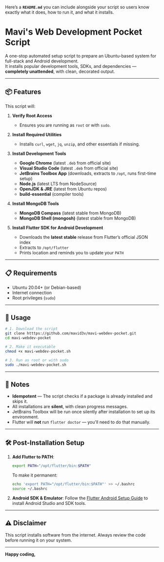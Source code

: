 Here’s a **`README.md`** you can include alongside your script so users know exactly what it does, how to run it, and what it installs.

# Mavi's Web Development Pocket Script

A one-stop automated setup script to prepare an Ubuntu-based system for full-stack and Android development.  
It installs popular development tools, SDKs, and dependencies — **completely unattended**, with clean, decorated output.

---

## 📦 Features

This script will:

1. **Verify Root Access**
   - Ensures you are running as `root` or with `sudo`.

2. **Install Required Utilities**
   - Installs `curl`, `wget`, `jq`, `unzip`, and other essentials if missing.

3. **Install Development Tools**
   - **Google Chrome** (latest `.deb` from official site)
   - **Visual Studio Code** (latest `.deb` from official site)
   - **JetBrains Toolbox App** (downloads, extracts to `/opt`, runs first-time setup)
   - **Node.js** (latest LTS from NodeSource)
   - **OpenJDK & JRE** (latest from Ubuntu repos)
   - **build-essential** (compiler tools)

4. **Install MongoDB Tools**
   - **MongoDB Compass** (latest stable from MongoDB)
   - **MongoDB Shell (mongosh)** (latest stable from MongoDB)

5. **Install Flutter SDK for Android Development**
   - Downloads the **latest stable** release from Flutter’s official JSON index
   - Extracts to `/opt/flutter`
   - Prints location and reminds you to update your `PATH`

---

## 📋 Requirements

- Ubuntu 20.04+ (or Debian-based)
- Internet connection
- Root privileges (`sudo`)

---

## 🚀 Usage

```bash
# 1. Download the script
git clone htttps://github.com/mavid3v/mavi-webdev-pocket.git
cd mavi-webdev-pocket

# 2. Make it executable
chmod +x mavi-webdev-pocket.sh

# 3. Run as root or with sudo
sudo ./mavi-webdev-pocket.sh
````

---

## 📝 Notes

* **Idempotent** — The script checks if a package is already installed and skips it.
* All installations are **silent**, with clean progress messages.
* JetBrains Toolbox will be run once silently after installation to set up its environment.
* Flutter will **not** run `flutter doctor` — you'll need to do that manually.

---

## 🛠 Post-Installation Setup

1. **Add Flutter to PATH**:

   ```bash
   export PATH="/opt/flutter/bin:$PATH"
   ```

   To make it permanent:

   ```bash
   echo 'export PATH="/opt/flutter/bin:$PATH"' >> ~/.bashrc
   source ~/.bashrc
   ```

2. **Android SDK & Emulator**:
   Follow the [Flutter Android Setup Guide](https://docs.flutter.dev/get-started/install/linux/android) to install Android Studio and SDK tools.

---

## ⚠ Disclaimer

This script installs software from the internet. Always review the code before running it on your system.

---

**Happy coding,**
